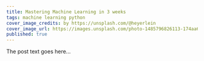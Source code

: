 ```yaml
---
title: Mastering Machine Learning in 3 weeks
tags: machine learning python
cover_image_credits: by https://unsplash.com/@heyerlein
cover_image_url: https://images.unsplash.com/photo-1485796826113-174aa68fd81b?ixlib=rb-1.2.1&q=80&fm=jpg&crop=entropy&cs=tinysrgb&dl=h-heyerlein-ndja2LJ4IcM-unsplash.jpg
published: true
---
```


The post text goes here...
